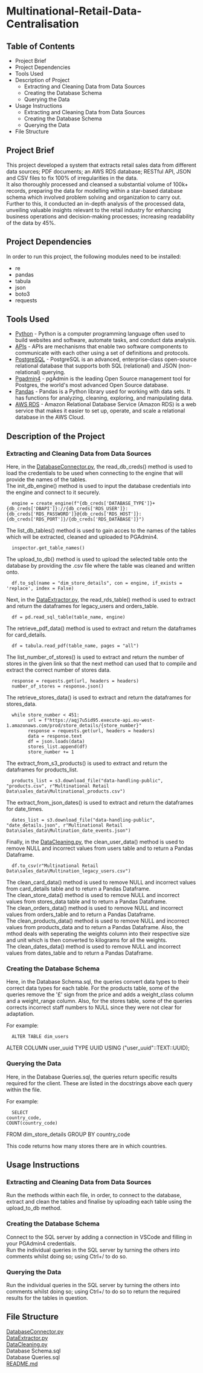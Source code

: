 # Multinational-Retail-Data-Centralisation

## Table of Contents
- Project Brief <br>
- Project Dependencies <br>
- Tools Used
- Description of Project <br>
  - Extracting and Cleaning Data from Data Sources <br>
  - Creating the Database Schema <br>
  - Querying the Data <br>
- Usage Instructions <br>
  - Extracting and Cleaning Data from Data Sources <br>
  - Creating the Database Schema <br>
  - Querying the Data <br>
- File Structure <br>

## Project Brief 
This project developed a system that extracts retail sales data from different data sources; PDF documents; an AWS RDS database; RESTful API, JSON and CSV files to fix 100% of irregularities in the data.  <br>
It also thoroughly processed and cleansed a substantial volume of 100k+ records, preparing the data for modelling within a star-based database schema which involved problem solving and organization to carry out.  <br>
Further to this, it conducted an in-depth analysis of the processed data, unveiling valuable insights relevant to the retail industry for enhancing business operations and decision-making processes; increasing readability of the data by 45%.  <br>

## Project Dependencies
In order to run this project, the following modules need to be installed:

- re
- pandas
- tabula
- json
- boto3
- requests

## Tools Used
- [Python](https://www.python.org/) - Python is a computer programming language often used to build websites and software, automate tasks, and conduct data analysis.
- [APIs](https://www.redhat.com/en/topics/api/what-are-application-programming-interfaces) - APIs are mechanisms that enable two software components to communicate with each other using a set of definitions and protocols.
- [PostgreSQL](https://www.postgresql.org/) - PostgreSQL is an advanced, enterprise-class open-source relational database that supports both SQL (relational) and JSON (non-relational) querying.
- [Pgadmin4](https://www.pgadmin.org/) - pgAdmin is the leading Open Source management tool for Postgres, the world's most advanced Open Source database.
- [Pandas](https://pandas.pydata.org/) - Pandas is a Python library used for working with data sets. It has functions for analyzing, cleaning, exploring, and manipulating data. 
- [AWS RDS](https://aws.amazon.com/rds/) - Amazon Relational Database Service (Amazon RDS) is a web service that makes it easier to set up, operate, and scale a relational database in the AWS Cloud. 

## Description of the Project
### Extracting and Cleaning Data from Data Sources  <br>

Here, in the [DatabaseConnector.py](DatabaseConnector.py), the read_db_creds() method is used to load the credentials to be used when connecting to the engine that will provide the names of the tables. <br>
The init_db_engine() method is used to input the database credentials into the engine and connect to it securely.  <br>

      engine = create_engine(f"{db_creds['DATABASE_TYPE']}+{db_creds['DBAPI']}://{db_creds['RDS_USER']}:{db_creds['RDS_PASSWORD']}@{db_creds['RDS_HOST']}:{db_creds['RDS_PORT']}/{db_creds['RDS_DATABASE']}")

The list_db_tables() method is used to gain acces to the names of the tables which will be extracted, cleaned and uploaded to PGAdmin4.  <br>

      inspector.get_table_names()

The upload_to_db() method is used to upload the selected table onto the database by providing the .csv file where the table was cleaned and written onto.  <br>

      df.to_sql(name = "dim_store_details", con = engine, if_exists = 'replace', index = False)

Next, in the [DataExtractor.py](DataExtractor.py), the read_rds_table() method is used to extract and return the dataframes for legacy_users and orders_table.  <br>

      df = pd.read_sql_table(table_name, engine)

The retrieve_pdf_data() method is used to extract and return the dataframes for card_details. <br>

      df = tabula.read_pdf(table_name, pages = "all")
  
The list_number_of_stores() is used to extract and return the number of stores in the given link so that the next method can used that to compile and extract the correct number of stores data. <br>

      response = requests.get(url, headers = headers)
      number_of_stores = response.json()

The retrieve_stores_data() is used to extract and return the dataframes for stores_data. <br>

      while store_number < 451:
            url = f"https://aqj7u5id95.execute-api.eu-west-1.amazonaws.com/prod/store_details/{store_number}"
            response = requests.get(url, headers = headers)
            data = response.text
            df = json.loads(data)
            stores_list.append(df)
            store_number += 1

The extract_from_s3_products() is used to extract and return the dataframes for products_list. <br>

      products_list = s3.download_file("data-handling-public", "products.csv", r"Multinational Retail Data\sales_data\Multinational_products.csv")

The extract_from_json_dates() is used to extract and return the dataframes for date_times. <br>

      dates_list = s3.download_file("data-handling-public", "date_details.json", r"Multinational Retail Data\sales_data\Multination_date_events.json")

Finally, in the [DataCleaning.py](DataCleaning.py), the clean_user_data() method is used to remove NULL and incorrect values from users table and to return a Pandas Dataframe.  <br>

      df.to_csv(r"Multinational Retail Data\sales_data\Multination_legacy_users.csv")

The clean_card_data() method is used to remove NULL and incorrect values from card_details table and to return a Pandas Dataframe. <br>
The clean_store_data() method is used to remove NULL and incorrect values from stores_data table and to return a Pandas Dataframe.  <br>
The clean_orders_data() method is used to remove NULL and incorrect values from orders_table and to return a Pandas Dataframe.  <br>
The clean_products_data() method is used to remove NULL and incorrect values from products_data and to return a Pandas Dataframe. Also, the mthod deals with seperating the weights column into their respective size and unit which is then converted to kilograms for all the weights.  <br>
The clean_dates_data() method is used to remove NULL and incorrect values from dates_table and to return a Pandas Dataframe.  <br>

### Creating the Database Schema  <br>

Here, in the Database Schema.sql, the queries convert data types to their correct data types for each table. For the products table, some of the queries remove the '£' sign from the price and adds a weight_class column and a weight_range column. Also, for the stores table, some of the queries corrects incorrect staff numbers to NULL since they were not clear for adaptation. <br>

For example:

      ALTER TABLE dim_users
ALTER COLUMN user_uuid TYPE UUID USING ("user_uuid"::TEXT::UUID);

### Querying the Data <br>

Here, in the Database Queries.sql, the queries return specific results required for the client. These are listed in the docstrings above each query within the file. <br>

For example:

      SELECT
    country_code,
    COUNT(country_code)
FROM 
    dim_store_details
GROUP BY
    country_code

This code returns how many stores there are in which countries.

## Usage Instructions
### Extracting and Cleaning Data from Data Sources <br>

Run the methods within each file, in order, to connect to the database, extract and clean the tables and finalise by uploading each table using the upload_to_db method. <br>

### Creating the Database Schema <br>

Connect to the SQL server by adding a connection in VSCode and filling in your PGAdmin4 credentials. <br>
Run the individual queries in the SQL server by turning the others into comments whilst doing so; using Ctrl+/ to do so. <br>

### Querying the Data <br>

Run the individual queries in the SQL server by turning the others into comments whilst doing so; using Ctrl+/ to do so to return the required results for the tables in question. <br>

## File Structure
[DatabaseConnector.py](DatabaseConnector.py) <br>
[DataExtractor.py](DataExtractor.py) <br>
[DataCleaning.py](DataCleaning.py) <br>
Database Schema.sql <br>
Database Queries.sql <br>
[README.md](README.md)
